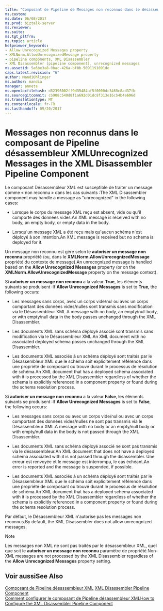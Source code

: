```yaml
---
title: "Composant de Pipeline de Messages non reconnus dans le désassembleur XML | Documents Microsoft"
ms.custom: 
ms.date: 06/08/2017
ms.prod: biztalk-server
ms.reviewer: 
ms.suite: 
ms.tgt_pltfrm: 
ms.topic: article
helpviewer_keywords:
- Allow Unrecognized Messages property
- XMLNorm.AllowUnrecognizedMessage property
- pipeline components, XML Disassembler
- XML Disassembler [pipeline component], unrecognized messages
ms.assetid: 5a6be3a8-0bac-426a-bf0b-5091191091de
caps.latest.revision: "6"
author: MandiOhlinger
ms.author: mandia
manager: anneta
ms.openlocfilehash: d82396002ff9d35484af5f0000dc3468c8ad37fb
ms.sourcegitcommit: cb908c540d8f1a692d01dc8f313e16cb4b4e696d
ms.translationtype: MT
ms.contentlocale: fr-FR
ms.lasthandoff: 09/20/2017
---
```

# <a name="unrecognized-messages-in-the-xml-disassembler-pipeline-component"></a><span data-ttu-id="8869d-102">Messages non reconnus dans le composant de Pipeline désassembleur XML</span><span class="sxs-lookup"><span data-stu-id="8869d-102">Unrecognized Messages in the XML Disassembler Pipeline Component</span></span>
<span data-ttu-id="8869d-103">Le composant Désassembleur XML est susceptible de traiter un message comme « non reconnu » dans les cas suivants :</span><span class="sxs-lookup"><span data-stu-id="8869d-103">The XML Disassembler component may handle a message as "unrecognized" in the following cases:</span></span>  
  
-   <span data-ttu-id="8869d-104">Lorsque le corps du message XML reçu est absent, vide ou qu'il comporte des données vides.</span><span class="sxs-lookup"><span data-stu-id="8869d-104">An XML message is received with no body, an empty body, or empty data in the body.</span></span>  
  
-   <span data-ttu-id="8869d-105">Lorsqu'un message XML a été reçu mais qu'aucun schéma n'est déployé à son intention.</span><span class="sxs-lookup"><span data-stu-id="8869d-105">An XML message is received but no schema is deployed for it.</span></span>  
  
 <span data-ttu-id="8869d-106">Un message non reconnu est géré selon le **autoriser un message non reconnu** propriété (ou, dans le **XMLNorm.AllowUnrecognizedMessage** propriété du contexte de message).</span><span class="sxs-lookup"><span data-stu-id="8869d-106">An unrecognized message is handled based on the **Allow Unrecognized Messages** property (or on the **XMLNorm.AllowUnrecognizedMessage** property on the message context).</span></span>  
  
 <span data-ttu-id="8869d-107">Si **autoriser un message non reconnu** a la valeur **True**, les éléments suivants se produisent :</span><span class="sxs-lookup"><span data-stu-id="8869d-107">If **Allow Unrecognized Messages** is set to **True**, the following occurs:</span></span>  
  
-   <span data-ttu-id="8869d-108">Les messages sans corps, avec un corps vide/nul ou avec un corps comportant des données vides/nulles sont transmis sans modification via le Désassembleur XML.</span><span class="sxs-lookup"><span data-stu-id="8869d-108">A message with no body, an empty/null body, or with empty/null data in the body passes unchanged through the XML Disassembler.</span></span>  
  
-   <span data-ttu-id="8869d-109">Les documents XML sans schéma déployé associé sont transmis sans modification via le Désassembleur XML.</span><span class="sxs-lookup"><span data-stu-id="8869d-109">An XML document with no associated deployed schema passes unchanged through the XML Disassembler.</span></span>  
  
-   <span data-ttu-id="8869d-110">Les documents XML associés à un schéma déployé sont traités par le Désassembleur XML que le schéma soit explicitement référencé dans une propriété de composant ou trouvé durant le processus de résolution de schéma.</span><span class="sxs-lookup"><span data-stu-id="8869d-110">An XML document that has a deployed schema associated with it is processed by the XML Disassembler regardless of whether the schema is explicitly referenced in a component property or found during the schema resolution process.</span></span>  
  
 <span data-ttu-id="8869d-111">Si **autoriser un message non reconnu** a la valeur **False**, les éléments suivants se produisent :</span><span class="sxs-lookup"><span data-stu-id="8869d-111">If **Allow Unrecognized Messages** is set to **False**, the following occurs:</span></span>  
  
-   <span data-ttu-id="8869d-112">Les messages sans corps ou avec un corps vide/nul ou avec un corps comportant des données vides/nulles ne sont pas transmis via le Désassembleur XML.</span><span class="sxs-lookup"><span data-stu-id="8869d-112">A message with no body or an empty/null body or with empty/null data in the body is not passed through the XML Disassembler.</span></span>  
  
-   <span data-ttu-id="8869d-113">Les documents XML sans schéma déployé associé ne sont pas transmis via le désassembleur.</span><span class="sxs-lookup"><span data-stu-id="8869d-113">An XML document that does not have a deployed schema associated with it is not passed through the disassembler.</span></span> <span data-ttu-id="8869d-114">Une erreur est renvoyée et le message est interrompu, le cas échéant.</span><span class="sxs-lookup"><span data-stu-id="8869d-114">An error is reported and the message is suspended, if possible.</span></span>  
  
-   <span data-ttu-id="8869d-115">Les documents XML associés à un schéma déployé sont traités par le Désassembleur XML que le schéma soit explicitement référencé dans une propriété de composant ou trouvé durant le processus de résolution de schéma.</span><span class="sxs-lookup"><span data-stu-id="8869d-115">An XML document that has a deployed schema associated with it is processed by the XML Disassembler regardless of whether the schema is explicitly referenced in a component property or found during the schema resolution process.</span></span>  
  
 <span data-ttu-id="8869d-116">Par défaut, le Désassembleur XML n'autorise pas les messages non reconnus.</span><span class="sxs-lookup"><span data-stu-id="8869d-116">By default, the XML Disassembler does not allow unrecognized messages.</span></span>  
  
> [!NOTE]
>  <span data-ttu-id="8869d-117">Les messages non XML ne sont pas traités par le désassembleur XML, quel que soit le **autoriser un message non reconnu** paramètre de propriété.</span><span class="sxs-lookup"><span data-stu-id="8869d-117">Non-XML messages are not processed by the XML Disassembler regardless of the **Allow Unrecognized Messages** property setting.</span></span>  
  
## <a name="see-also"></a><span data-ttu-id="8869d-118">Voir aussi</span><span class="sxs-lookup"><span data-stu-id="8869d-118">See Also</span></span>  
 <span data-ttu-id="8869d-119">[Composant de Pipeline désassembleur XML](../core/xml-disassembler-pipeline-component.md) </span><span class="sxs-lookup"><span data-stu-id="8869d-119">[XML Disassembler Pipeline Component](../core/xml-disassembler-pipeline-component.md) </span></span>  
 [<span data-ttu-id="8869d-120">Comment configurer le composant de Pipeline désassembleur XML</span><span class="sxs-lookup"><span data-stu-id="8869d-120">How to Configure the XML Disassembler Pipeline Component</span></span>](../core/how-to-configure-the-xml-disassembler-pipeline-component.md)